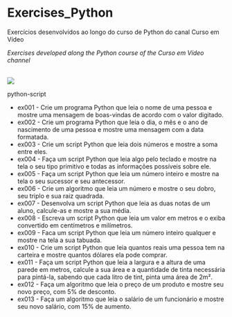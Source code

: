 # Exercises_Python
Exercícios desenvolvidos ao longo do curso de Python do canal Curso em Vídeo 
<br />
<div>
  <i>
    Exercises developed along the Python course of the Curso em Vídeo channel
  </i>
  </div>
  <br />
  
  <img align="center" src=https://user-images.githubusercontent.com/93969750/145309162-d5b7f340-89a4-4072-8749-449cdc65b0d6.gif> <br />
  <div align=left>

  python-script <br />
  
  - ex001 - Crie um programa Python que leia o nome de uma pessoa e mostre uma mensagem de boas-vindas de acordo com o valor digitado. <br />
  - ex002 - Crie um programa Python que leia o dia, o mês e o ano de nascimento de uma pessoa e mostre uma mensagem com a data formatada. <br />
  - ex003 - Crie um script Python que leia dois números e mostre a soma entre eles. <br />
  - ex004 - Faça um script Python que leia algo pelo teclado e mostre na tela o seu tipo primitivo e todas as informações possíveis sobre ele. <br />
  - ex005 - Faça um script Python que leia um número inteiro e mostre na tela o seu sucessor e seu antecessor. <br />
  - ex006 - Crie um algoritmo que leia um número e mostre o seu dobro, seu triplo e sua raiz quadrada. <br />
  - ex007 - Desenvolva um script Python que leia as duas notas de um aluno, calcule-as e mostre a sua média. <br />
  - ex008 - Escreva um script Python que leia um valor em metros e o exiba convertido em centímetros e milímetros. <br />
  - ex009 - Faca um script Python que leia um número inteiro qualquer e mostre na tela a sua tabuada. <br />
  - ex010 - Crie um script Python que leia quantos reais uma pessoa tem na carteira e mostre quantos dólares ela pode comprar. <br />
  - ex011 - Faça um script Python que leia a largura e a altura de uma parede em metros, calcule a sua área e a quantidade de tinta necessária para pintá-la, sabendo que cada litro de tint, pinta uma área de 2m². <br />
  - ex012 - Faça um algoritmo que leia o preço de um produto e mostre seu novo preço, com 5% de desconto. <br />
  - ex013 - Faça um algoritmo que leia o salário de um funcionário e mostre seu novo salário, com 15% de aumento. <br />

  </div>

